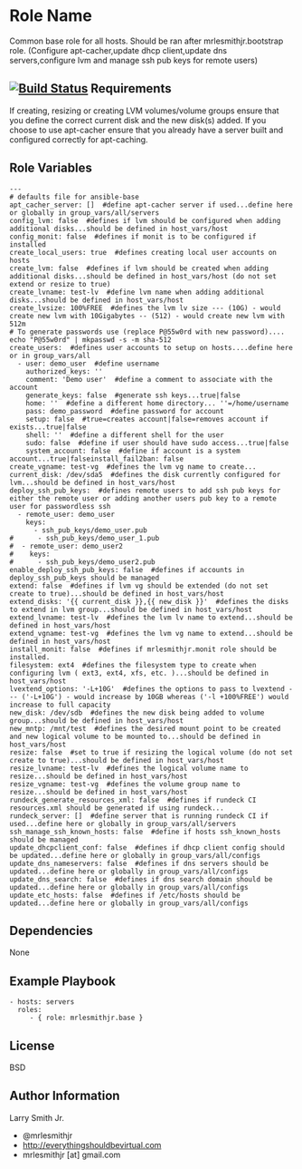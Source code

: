 Role Name
=========

Common base role for all hosts. Should be ran after mrlesmithjr.bootstrap role.
(Configure apt-cacher,update dhcp client,update dns servers,configure lvm and manage ssh pub keys for remote users)

[![Build Status](https://travis-ci.org/mrlesmithjr/ansible-base.svg?branch=master)](https://travis-ci.org/mrlesmithjr/ansible-base)
Requirements
------------

If creating, resizing or creating LVM volumes/volume groups ensure that you define the correct current disk and the new disk(s) added. If you choose to use apt-cacher ensure that you already have a server built and configured correctly for apt-caching.

Role Variables
--------------

````
---
# defaults file for ansible-base
apt_cacher_server: []  #define apt-cacher server if used...define here or globally in group_vars/all/servers
config_lvm: false  #defines if lvm should be configured when adding additional disks...should be defined in host_vars/host
config_monit: false  #defines if monit is to be configured if installed
create_local_users: true  #defines creating local user accounts on hosts
create_lvm: false  #defines if lvm should be created when adding additional disks...should be defined in host_vars/host (do not set extend or resize to true)
create_lvname: test-lv  #define lvm name when adding additional disks...should be defined in host_vars/host
create_lvsize: 100%FREE  #defines the lvm lv size --- (10G) - would create new lvm with 10Gigabytes -- (512) - would create new lvm with 512m
# To generate passwords use (replace P@55w0rd with new password).... echo "P@55w0rd" | mkpasswd -s -m sha-512
create_users:  #defines user accounts to setup on hosts....define here or in group_vars/all
  - user: demo_user  #define username
    authorized_keys: ''
    comment: 'Demo user'  #define a comment to associate with the account
    generate_keys: false  #generate ssh keys...true|false
    home: ''  #define a different home directory... ''=/home/username
    pass: demo_password  #define password for account
    setup: false  #true=creates account|false=removes account if exists...true|false
    shell: ''  #define a different shell for the user
    sudo: false  #define if user should have sudo access...true|false
    system_account: false  #define if account is a system account...true|falseinstall_fail2ban: false
create_vgname: test-vg  #defines the lvm vg name to create...
current_disk: /dev/sda5  #defines the disk currently configured for lvm...should be defined in host_vars/host
deploy_ssh_pub_keys:  #defines remote users to add ssh pub keys for either the remote user or adding another users pub key to a remote user for passwordless ssh
  - remote_user: demo_user
    keys:
      - ssh_pub_keys/demo_user.pub
#      - ssh_pub_keys/demo_user_1.pub
#  - remote_user: demo_user2
#    keys:
#      - ssh_pub_keys/demo_user2.pub
enable_deploy_ssh_pub_keys: false  #defines if accounts in deploy_ssh_pub_keys should be managed
extend: false  #defines if lvm vg should be extended (do not set create to true)...should be defined in host_vars/host
extend_disks: '{{ current_disk }},{{ new_disk }}'  #defines the disks to extend in lvm group...should be defined in host_vars/host
extend_lvname: test-lv  #defines the lvm lv name to extend...should be defined in host_vars/host
extend_vgname: test-vg  #defines the lvm vg name to extend...should be defined in host_vars/host
install_monit: false  #defines if mrlesmithjr.monit role should be installed.
filesystem: ext4  #defines the filesystem type to create when configuring lvm ( ext3, ext4, xfs, etc. )...should be defined in host_vars/host
lvextend_options: '-L+10G'  #defines the options to pass to lvextend --- ('-L+10G') - would increase by 10GB whereas ('-l +100%FREE') would increase to full capacity
new_disk: /dev/sdb  #defines the new disk being added to volume group...should be defined in host_vars/host
new_mntp: /mnt/test  #defines the desired mount point to be created and new logical volume to be mounted to...should be defined in host_vars/host
resize: false  #set to true if resizing the logical volume (do not set create to true)...should be defined in host_vars/host
resize_lvname: test-lv  #defines the logical volume name to resize...should be defined in host_vars/host
resize_vgname: test-vg  #defines the volume group name to resize...should be defined in host_vars/host
rundeck_generate_resources_xml: false  #defines if rundeck CI resources.xml should be generated if using rundeck...
rundeck_server: []  #define server that is running rundeck CI if used...define here or globally in group_vars/all/servers
ssh_manage_ssh_known_hosts: false  #define if hosts ssh_known_hosts should be managed
update_dhcpclient_conf: false  #defines if dhcp client config should be updated...define here or globally in group_vars/all/configs
update_dns_nameservers: false  #defines if dns servers should be updated...define here or globally in group_vars/all/configs
update_dns_search: false  #defines if dns search domain should be updated...define here or globally in group_vars/all/configs
update_etc_hosts: false  #defines if /etc/hosts should be updated...define here or globally in group_vars/all/configs
````

Dependencies
------------

None

Example Playbook
----------------

    - hosts: servers
      roles:
         - { role: mrlesmithjr.base }

License
-------

BSD

Author Information
------------------

Larry Smith Jr.
- @mrlesmithjr
- http://everythingshouldbevirtual.com
- mrlesmithjr [at] gmail.com
